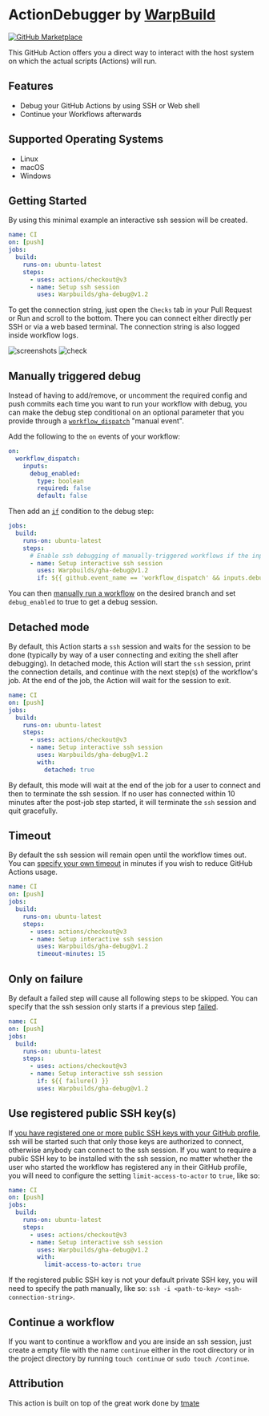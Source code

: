 # ActionDebugger by [WarpBuild](https://warpbuild.com)

[![GitHub Marketplace](https://img.shields.io/badge/GitHub-Marketplace-green)](<[https://github.com/marketplace/actions/gha-debug](https://github.com/marketplace/actions/actiondebugger-by-warpbuild)>)

This GitHub Action offers you a direct way to interact with the host system on which the actual scripts (Actions) will run.

## Features

- Debug your GitHub Actions by using SSH or Web shell
- Continue your Workflows afterwards

## Supported Operating Systems

- Linux
- macOS
- Windows

## Getting Started

By using this minimal example an interactive ssh session will be created.

```yaml
name: CI
on: [push]
jobs:
  build:
    runs-on: ubuntu-latest
    steps:
      - uses: actions/checkout@v3
      - name: Setup ssh session
        uses: Warpbuilds/gha-debug@v1.2
```

To get the connection string, just open the `Checks` tab in your Pull Request or Run and scroll to the bottom. There you can connect either directly per SSH or via a web based terminal. The connection string is also logged inside workflow logs.

![screenshots](https://github.com/WarpBuilds/gha-debug/assets/9110203/2e1ce772-285f-4a4e-a41a-d12054d8960e)
![check](https://github.com/WarpBuilds/gha-debug/assets/9110203/d8cb31ef-5044-4f39-a391-a198ec09ce39)


## Manually triggered debug

Instead of having to add/remove, or uncomment the required config and push commits each time you want to run your workflow with debug, you can make the debug step conditional on an optional parameter that you provide through a [`workflow_dispatch`](https://docs.github.com/en/actions/reference/events-that-trigger-workflows#workflow_dispatch) "manual event".

Add the following to the `on` events of your workflow:

```yaml
on:
  workflow_dispatch:
    inputs:
      debug_enabled:
        type: boolean
        required: false
        default: false
```

Then add an [`if`](https://docs.github.com/en/actions/reference/context-and-expression-syntax-for-github-actions) condition to the debug step:

<!--
{% raw %}
-->

```yaml
jobs:
  build:
    runs-on: ubuntu-latest
    steps:
      # Enable ssh debugging of manually-triggered workflows if the input option was provided
      - name: Setup interactive ssh session
        uses: Warpbuilds/gha-debug@v1.2
        if: ${{ github.event_name == 'workflow_dispatch' && inputs.debug_enabled }}
```

<!--
{% endraw %}
-->

You can then [manually run a workflow](https://docs.github.com/en/actions/managing-workflow-runs/manually-running-a-workflow) on the desired branch and set `debug_enabled` to true to get a debug session.

## Detached mode

By default, this Action starts a `ssh` session and waits for the session to be done (typically by way of a user connecting and exiting the shell after debugging). In detached mode, this Action will start the `ssh` session, print the connection details, and continue with the next step(s) of the workflow's job. At the end of the job, the Action will wait for the session to exit.

```yaml
name: CI
on: [push]
jobs:
  build:
    runs-on: ubuntu-latest
    steps:
      - uses: actions/checkout@v3
      - name: Setup interactive ssh session
        uses: Warpbuilds/gha-debug@v1.2
        with:
          detached: true
```

By default, this mode will wait at the end of the job for a user to connect and then to terminate the ssh session. If no user has connected within 10 minutes after the post-job step started, it will terminate the `ssh` session and quit gracefully.

## Timeout

By default the ssh session will remain open until the workflow times out. You can [specify your own timeout](https://docs.github.com/en/free-pro-team@latest/actions/reference/workflow-syntax-for-github-actions#jobsjob_idstepstimeout-minutes) in minutes if you wish to reduce GitHub Actions usage.

```yaml
name: CI
on: [push]
jobs:
  build:
    runs-on: ubuntu-latest
    steps:
      - uses: actions/checkout@v3
      - name: Setup interactive ssh session
        uses: Warpbuilds/gha-debug@v1.2
        timeout-minutes: 15
```

## Only on failure

By default a failed step will cause all following steps to be skipped. You can specify that the ssh session only starts if a previous step [failed](https://docs.github.com/en/actions/learn-github-actions/expressions#failure).

```yaml
name: CI
on: [push]
jobs:
  build:
    runs-on: ubuntu-latest
    steps:
      - uses: actions/checkout@v3
      - name: Setup interactive ssh session
        if: ${{ failure() }}
        uses: Warpbuilds/gha-debug@v1.2
```

## Use registered public SSH key(s)

If [you have registered one or more public SSH keys with your GitHub profile](https://docs.github.com/en/github/authenticating-to-github/adding-a-new-ssh-key-to-your-github-account), ssh will be started such that only those keys are authorized to connect, otherwise anybody can connect to the ssh session. If you want to require a public SSH key to be installed with the ssh session, no matter whether the user who started the workflow has registered any in their GitHub profile, you will need to configure the setting `limit-access-to-actor` to `true`, like so:

```yaml
name: CI
on: [push]
jobs:
  build:
    runs-on: ubuntu-latest
    steps:
      - uses: actions/checkout@v3
      - name: Setup interactive ssh session
        uses: Warpbuilds/gha-debug@v1.2
        with:
          limit-access-to-actor: true
```

If the registered public SSH key is not your default private SSH key, you will need to specify the path manually, like so: `ssh -i <path-to-key> <ssh-connection-string>`.

## Continue a workflow

If you want to continue a workflow and you are inside an ssh session, just create a empty file with the name `continue` either in the root directory or in the project directory by running `touch continue` or `sudo touch /continue`.

## Attribution

This action is built on top of the great work done by [tmate](https://github.com/mxschmitt/action-tmate)

